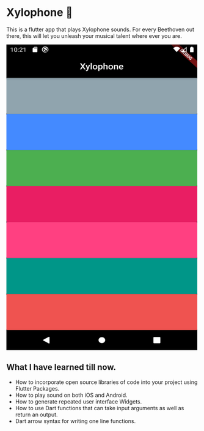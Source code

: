 
# Xylophone 🎹

This is a flutter app that plays Xylophone sounds. For every Beethoven out there, this will let you unleash your musical talent where ever you are. 

<img src="https://github.com/Adarsh9616/Xylophone_App_Using_Flutter/blob/new/Screenshot_1593967905.png" width="500" height="800">

## What I have learned till now.

- How to incorporate open source libraries of code into your project using Flutter Packages.
- How to play sound on both iOS and Android.
- How to generate repeated user interface Widgets.
- How to use Dart functions that can take input arguments as well as return an output.
- Dart arrow syntax for writing one line functions.
